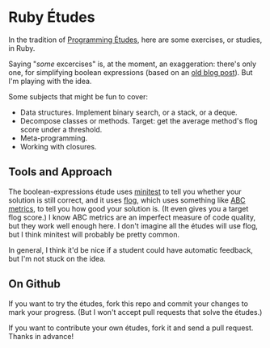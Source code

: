Ruby Études
=================

In the tradition of [Programming Études](https://www.google.com/search?q=programming+études), here are some exercises, or studies, in Ruby.

Saying "_some_ excercises" is, at the moment, an exaggeration: there's only one, for simplifying boolean expressions (based on an [old blog post](http://invisibleblocks.com/2008/12/24/simplifying-boolean-expressions/)). But I'm playing with the idea.

Some subjects that might be fun to cover:

- Data structures. Implement binary search, or a stack, or a deque.
- Decompose classes or methods. Target: get the average method's flog score under a threshold.
- Meta-programming.
- Working with closures.

Tools and Approach
--------------------

The boolean-expressions étude uses [minitest](https://github.com/seattlerb/minitest) to tell you whether your solution is still correct, and it uses [flog](https://github.com/seattlerb/flog), which uses something like [ABC metrics](http://c2.com/cgi/wiki?AbcMetric), to tell you how good your solution is. (It even gives you a target flog score.) I know ABC metrics are an imperfect measure of code quality, but they work well enough here. I don't imagine all the études will use flog, but I think minitest will probably be pretty common.

In general, I think it'd be nice if a student could have automatic feedback, but I'm not stuck on the idea.

On Github
-----------

If you want to try the études, fork this repo and commit your changes to mark your progress. (But I won't accept pull requests that solve the études.)

If you want to contribute your own études, fork it and send a pull request. Thanks in advance!
